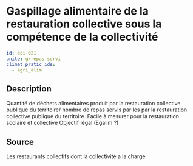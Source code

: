 # Gaspillage alimentaire de la restauration collective sous la compétence de la collectivité
```yaml
id: eci-021
unite: g/repas servi
climat_pratic_ids:
  - agri_alim
```
## Description
Quantité de déchets alimentaires produit par la restauration collective publique du territoire/ nombre de repas servis par les par la restauration collective publique du territoire. Facile à mesurer pour la restauration scolaire et collective
Objectif légal (Egalim ?)

## Source
Les restaurants collectifs dont la collectivité a la charge

